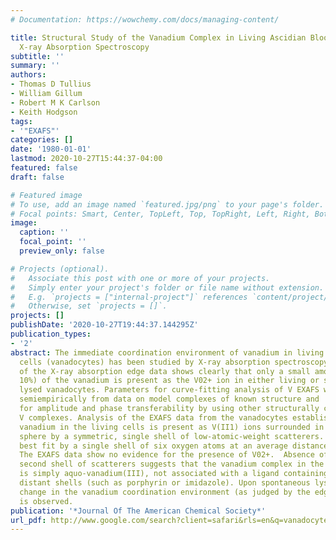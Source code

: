 ```yaml
---
# Documentation: https://wowchemy.com/docs/managing-content/

title: Structural Study of the Vanadium Complex in Living Ascidian Blood Cells by
  X-ray Absorption Spectroscopy
subtitle: ''
summary: ''
authors:
- Thomas D Tullius
- William Gillum
- Robert M K Carlson
- Keith Hodgson
tags:
- '"EXAFS"'
categories: []
date: '1980-01-01'
lastmod: 2020-10-27T15:44:37-04:00
featured: false
draft: false

# Featured image
# To use, add an image named `featured.jpg/png` to your page's folder.
# Focal points: Smart, Center, TopLeft, Top, TopRight, Left, Right, BottomLeft, Bottom, BottomRight.
image:
  caption: ''
  focal_point: ''
  preview_only: false

# Projects (optional).
#   Associate this post with one or more of your projects.
#   Simply enter your project's folder or file name without extension.
#   E.g. `projects = ["internal-project"]` references `content/project/deep-learning/index.md`.
#   Otherwise, set `projects = []`.
projects: []
publishDate: '2020-10-27T19:44:37.144295Z'
publication_types:
- '2'
abstract: The immediate coordination environment of vanadium in living ascidian blood
  cells (vanadocytes) has been studied by X-ray absorption spectroscopy. Analysis
  of the X-ray absorption edge data shows clearly that only a small amount (less than
  10%) of the vanadium is present as the V02+ ion in either living or spontaneously
  lysed vanadocytes. Parameters for curve-fitting analysis of V EXAFS were determined
  semiempirically from data on model complexes of known structure and  have been tested
  for amplitude and phase transferability by using other structurally characterized
  V complexes. Analysis of the EXAFS data from the vanadocytes establishes that the
  vanadium in the living cells is present as V(II1) ions surrounded in the first coordination
  sphere by a symmetric, single shell of low-atomic-weight scatterers. The data are
  best fit by a single shell of six oxygen atoms at an average distance of 1.99 A.
  The EXAFS data show no evidence for the presence of V02+.  Absence of a well-defined
  second shell of scatterers suggests that the vanadium complex in the living cells
  is simply aquo-vanadium(III), not associated with a ligand containing ordered, more
  distant shells (such as porphyrin or imidazole). Upon spontaneous lysis, little
  change in the vanadium coordination environment (as judged by the edge or EXAFS)
  is observed.
publication: '*Journal Of The American Chemical Society*'
url_pdf: http://www.google.com/search?client=safari&rls=en&q=vanadocyte%20EXAFS&ie=UTF-8&oe=UTF-8
---
```

